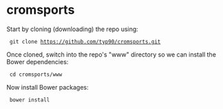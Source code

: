 cromsports
==========

Start by cloning (downloading) the repo using:

<code> git clone https://github.com/typ90/cromsports.git </code>

Once cloned, switch into the repo's "www" directory so we can install the Bower dependencies:

<code> cd cromsports/www </code>

Now install Bower packages:

<code> bower install </code>

